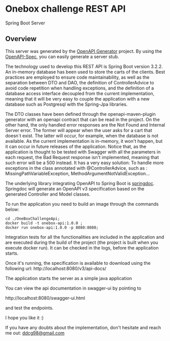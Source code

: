# Onebox challenge REST API

Spring Boot Server

## Overview
This server was generated by the [OpenAPI Generator](https://openapi-generator.tech) project.
By using the [OpenAPI-Spec](https://openapis.org), you can easily generate a server stub.

The technology used to develop this REST API is Spring Boot version 3.2.2. An in-memory database has been used
to store the carts of the clients. Best practices are employed to ensure code maintainability, as well as the separation between DTO and DAO, the definition of ControllerAdvice to avoid code repetition when handling exceptions, and the definition of a database access interface decoupled from the current implementation,
meaning that it will be very easy to couple the application with a new database such as Postgresql with the Spring-Jpa libraries.

The DTO classes have been defined through the openapi-maven-plugin generator with an openapi contract that can be read in the project. On the other hand, the only handled error responses are the Not Found and Internal Server error. The former will appear when
the user asks for a cart that doesn´t exist. The latter will occur, for example, when the database is not available. As the current implementation is in-memory, it won't happen, but it can occur in future releases of the application. Notice that, as the application is thought to be tested with Swagger with all the parameters in each request, the Bad Request response isn't implemented, meaning that such error will be a 500 instead. It has a very easy solution: To handle more exceptions in the class annotated with @ControllerAdvice, such as : MissingPathVariableException, MethodArgumentNotValidException... 


The underlying library integrating OpenAPI to Spring Boot is [springdoc](https://springdoc.org).
Springdoc will generate an OpenAPI v3 specification based on the generated Controller and Model classes.

To run the application you need to build an image through the commands below:

```
cd ./OneBoxChallengeApi;
docker build -t onebox-api:1.0.0 ;
docker run onebox-api:1.0.0 -p 8080:8080;
```
Integration tests for all the functionalities are included in the application and are executed during the build of the project (the project is built when you execute docker run). It can be checked in the logs, before the application starts.

Once it's running, the specification is available to download using the following url:
http://localhost:8080/v3/api-docs/

The application starts the server as a simple java application

You can view the api documentation in swagger-ui by pointing to

http://localhost:8080/swagger-ui.html

and test the endpoints.

I hope you like it :)

If you have any doubts about the implementation, don't hesitate and reach me out: ddcg98@gmail.com
